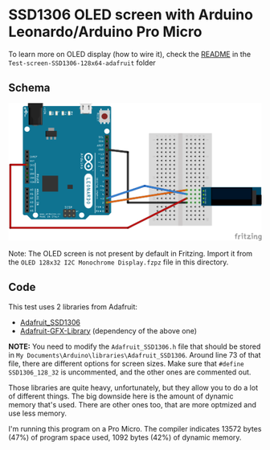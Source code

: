 # SSD1306 OLED screen with Arduino Leonardo/Arduino Pro Micro

To learn more on OLED display (how to wire it), check the [README](../Test-screen-SSD1306-128x64-adafruit/README.md) in the `Test-screen-SSD1306-128x64-adafruit` folder

## Schema

![Schema](schema.png)

Note: The OLED screen is not present by default in Fritzing. Import it from the `OLED 128x32 I2C Monochrome Display.fzpz` file in this directory.

## Code

This test uses 2 libraries from Adafruit:
* [Adafruit_SSD1306](https://github.com/adafruit/Adafruit_SSD1306)
* [Adafruit-GFX-Library](https://github.com/adafruit/Adafruit-GFX-Library) (dependency of the above one)

**NOTE:** You need to modify the `Adafruit_SSD1306.h` file that should be stored in `My Documents\Arduino\libraries\Adafruit_SSD1306`. Around line 73 of that file, there are different options for screen sizes. Make sure that `#define SSD1306_128_32` is uncommented, and the other ones are commented out.

Those libraries are quite heavy, unfortunately, but they allow you to do a lot of different things. The big downside here is the amount of dynamic memory that's used. There are other ones too, that are more optmized and use less memory.

I'm running this program on a Pro Micro. The compiler indicates 13572 bytes (47%) of program space used, 1092 bytes (42%) of dynamic memory.
